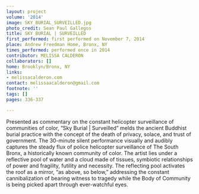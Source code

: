 ```yaml
---
layout: project
volume: '2014'
image: SKY_BURIAL_SURVEILLED.jpg
photo_credit: Sean Paul Gallegos
title: SKY BURIAL | SURVEILLED
first_performed: first performed on November 7, 2014
place: Andrew Freedman Home, Bronx, NY
times_performed: performed once in 2014
contributor: MELISSA CALDERON
collaborators: []
home: Brooklyn/Bronx, NY
links:
- melissacalderon.com
contact: melissaacalderon@gmail.com
footnote: ''
tags: []
pages: 336-337

---
```


Presented as commentary on the constant helicopter surveillance of communities of color, “Sky Burial \| Surveilled” melds the ancient Buddhist burial practice with the concept of the death of privacy, solace, and trust of government. The 30-minute silent performance visually and audibly captures the steady flux of police helicopter surveillance of The South Bronx, a historically known community of color. The artist lies under a reflective pool of water and a cloud made of tissues, symbiotic relationships of power and fragility, futility and necessity. The reflecting pool activates the roof as a mirror, “as above, so below,” addressing the constant cannibalization of bearing witness to tragedy while the Body of Community is being picked apart through ever-watchful eyes.
